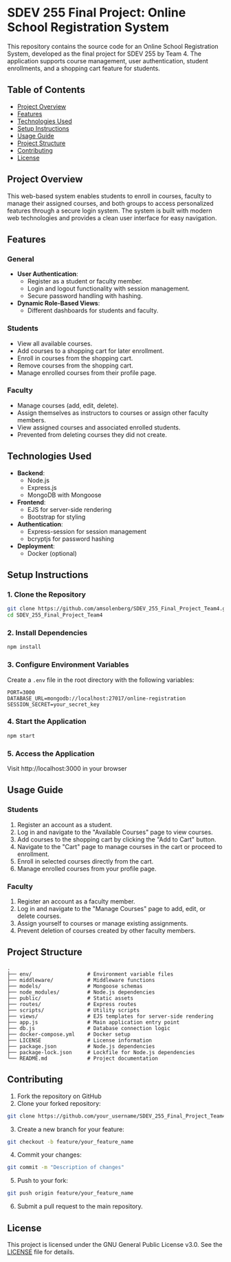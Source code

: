 # SDEV 255 Final Project: Online School Registration System

This repository contains the source code for an Online School Registration System, developed as the final project for SDEV 255 by Team 4. The application supports course management, user authentication, student enrollments, and a shopping cart feature for students.

## Table of Contents

- [Project Overview](#project-overview)
- [Features](#features)
- [Technologies Used](#technologies-used)
- [Setup Instructions](#setup-instructions)
- [Usage Guide](#usage-guide)
- [Project Structure](#project-structure)
- [Contributing](#contributing)
- [License](#license)

## Project Overview

This web-based system enables students to enroll in courses, faculty to manage their assigned courses, and both groups to access personalized features through a secure login system. The system is built with modern web technologies and provides a clean user interface for easy navigation.

## Features

### General
- **User Authentication**:
  - Register as a student or faculty member.
  - Login and logout functionality with session management.
  - Secure password handling with hashing.
- **Dynamic Role-Based Views**:
  - Different dashboards for students and faculty.

### Students
- View all available courses.
- Add courses to a shopping cart for later enrollment.
- Enroll in courses from the shopping cart.
- Remove courses from the shopping cart.
- Manage enrolled courses from their profile page.

### Faculty
- Manage courses (add, edit, delete).
- Assign themselves as instructors to courses or assign other faculty members.
- View assigned courses and associated enrolled students.
- Prevented from deleting courses they did not create.

## Technologies Used

- **Backend**:
  - Node.js
  - Express.js
  - MongoDB with Mongoose
- **Frontend**:
  - EJS for server-side rendering
  - Bootstrap for styling
- **Authentication**:
  - Express-session for session management
  - bcryptjs for password hashing
- **Deployment**:
  - Docker (optional)

## Setup Instructions

### 1. Clone the Repository
```bash
git clone https://github.com/amsolenberg/SDEV_255_Final_Project_Team4.git
cd SDEV_255_Final_Project_Team4
```

### 2. Install Dependencies

```bash
npm install
```

### 3. Configure Environment Variables

Create a `.env` file in the root directory with the following variables:

```env
PORT=3000
DATABASE_URL=mongodb://localhost:27017/online-registration
SESSION_SECRET=your_secret_key
```

### 4. Start the Application

```bash
npm start
```

### 5. Access the Application

Visit http://localhost:3000 in your browser

## Usage Guide

### Students

1. Register an account as a student.
2. Log in and navigate to the "Available Courses" page to view courses.
3. Add courses to the shopping cart by clicking the "Add to Cart" button.
4. Navigate to the "Cart" page to manage courses in the cart or proceed to enrollment.
5. Enroll in selected courses directly from the cart.
6. Manage enrolled courses from your profile page.

### Faculty

1. Register an account as a faculty member.
2. Log in and navigate to the "Manage Courses" page to add, edit, or delete courses.
3. Assign yourself to courses or manage existing assignments.
4. Prevent deletion of courses created by other faculty members.

## Project Structure

```plaintext
.
├── env/                  # Environment variable files
├── middleware/           # Middleware functions
├── models/               # Mongoose schemas
├── node_modules/         # Node.js dependencies
├── public/               # Static assets
├── routes/               # Express routes
├── scripts/              # Utility scripts
├── views/                # EJS templates for server-side rendering
├── app.js                # Main application entry point
├── db.js                 # Database connection logic
├── docker-compose.yml    # Docker setup
├── LICENSE               # License information
├── package.json          # Node.js dependencies
├── package-lock.json     # Lockfile for Node.js dependencies
└── README.md             # Project documentation

```

## Contributing

1. Fork the repository on GitHub
2. Clone your forked repository:

```bash
git clone https://github.com/your_username/SDEV_255_Final_Project_Team4.git
```

3. Create a new branch for your feature:

```bash
git checkout -b feature/your_feature_name
```

4. Commit your changes:

```bash
git commit -m "Description of changes"
```

5. Push to your fork:

```bash
git push origin feature/your_feature_name
```

6. Submit a pull request to the main repository.

## License

This project is licensed under the GNU General Public License v3.0. See the [LICENSE](LICENSE) file for details.